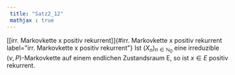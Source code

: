 ```yaml
---
 title: "Satz2_12"
 mathjax : true
---
```

[\[irr. Markovkette x positiv rekurrent\]]{#irr. Markovkette x positiv rekurrent
label="irr. Markovkette x positiv rekurrent"} Ist
$(X_{n})_{n \in \mathbb{N}_{0}}$ eine irreduzible $(\nu,P)$-Markovkette
auf einem endlichen Zustandsraum E, so ist $x \in E$ positiv rekurrent.
